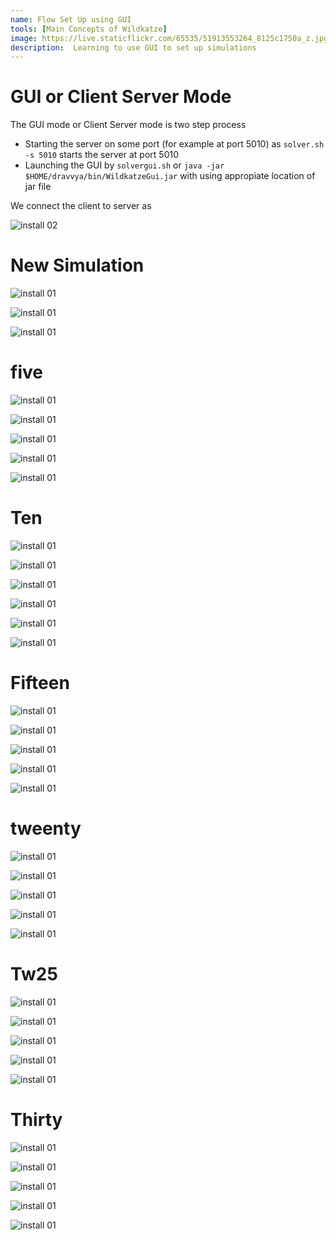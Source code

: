 ```yaml
---
name: Flow Set Up using GUI
tools: [Main Concepts of Wildkatze]
image: https://live.staticflickr.com/65535/51913553264_8125c1750a_z.jpg
description:  Learning to use GUI to set up simulations
---
```


# GUI or Client Server Mode 

The GUI mode or Client Server mode is two step process

-  Starting the server on some port (for example at port 5010) as ``` solver.sh -s 5010 ``` starts the server at port 5010
-  Launching the GUI by ``` solvergui.sh ``` or ``` java -jar  $HOME/dravvya/bin/WildkatzeGui.jar ``` with using appropiate location of jar file

We connect the client to server as

![install 02](https://live.staticflickr.com/65535/51910301998_91252a2894_c.jpg)

# New Simulation

  
![install 01](https://live.staticflickr.com/65535/51918933128_cd02ea9e8b_c.jpg)

![install 01](https://live.staticflickr.com/65535/51918933223_bb2e04968a_n.jpg)

![install 01](https://live.staticflickr.com/65535/51919213794_23499f7bef_n.jpg)

# five

![install 01](https://live.staticflickr.com/65535/51919454995_f602ee8f32_n.jpg)


![install 01](https://live.staticflickr.com/65535/51919503835_5228c231f6_m.jpg)

![install 01](https://live.staticflickr.com/65535/51917916897_59a06c6d50_m.jpg)

![install 01](https://live.staticflickr.com/65535/51919213964_ec7f3912b9_m.jpg)

![install 01](https://live.staticflickr.com/65535/51918883606_67683bcd7e_m.jpg)


# Ten

![install 01](https://live.staticflickr.com/65535/51918983923_626bbb0b15_m.jpg)

![install 01](https://live.staticflickr.com/65535/51918834916_9d90e5c71c_n.jpg)

![install 01](https://live.staticflickr.com/65535/51918835046_afd3c81f81_n.jpg)

![install 01](https://live.staticflickr.com/65535/51918835121_97e1ba6916_n.jpg)

![install 01](https://live.staticflickr.com/65535/51917947257_05b272724c_m.jpg)

![install 01](https://live.staticflickr.com/65535/51917947402_97d870ed90_n.jpg)

# Fifteen

![install 01](https://live.staticflickr.com/65535/51919455820_a58c4fb573_n.jpg)

![install 01](https://live.staticflickr.com/65535/51918835486_e403b349dc_z.jpg)

![install 01](https://live.staticflickr.com/65535/51918934473_d0afc8d4d1_b.jpg)

![install 01](https://live.staticflickr.com/65535/51919165524_6ac7b638ae_n.jpg)

![install 01](https://live.staticflickr.com/65535/51918835731_4149975fbb_b.jpg)

# tweenty

![install 01](https://live.staticflickr.com/65535/51918835786_69ee8ea456_n.jpg)

![install 01](https://live.staticflickr.com/65535/51919456290_c2e3605c0a_b.jpg)

![install 01](https://live.staticflickr.com/65535/51918934788_f53c61869d_b.jpg)

![install 01](https://live.staticflickr.com/65535/51918836031_cf86f18850_c.jpg)

![install 01](https://live.staticflickr.com/65535/51918934903_5312b0945d_n.jpg)

# Tw25

![install 01](https://live.staticflickr.com/65535/51917869867_7e2b56cd4c_n.jpg)

![install 01](https://live.staticflickr.com/65535/51919456615_6fedd7117a_n.jpg)

![install 01](https://live.staticflickr.com/65535/51918836281_be80a514af_s.jpg)

![install 01](https://live.staticflickr.com/65535/51918935193_7b0b3d22cd_s.jpg)

![install 01](https://live.staticflickr.com/65535/51919456940_534ffb7a72_z.jpg)

# Thirty

![install 01](https://live.staticflickr.com/65535/51918935403_576a44f8bb_s.jpg)

![install 01](https://live.staticflickr.com/65535/51919457075_7dafe47046_z.jpg)

![install 01](https://live.staticflickr.com/65535/51918836696_1553b6004a_s.jpg)

![install 01](https://live.staticflickr.com/65535/51919166769_51a1b13f96_n.jpg)

![install 01](https://live.staticflickr.com/65535/51919457265_b80a2eede9_n.jpg)






